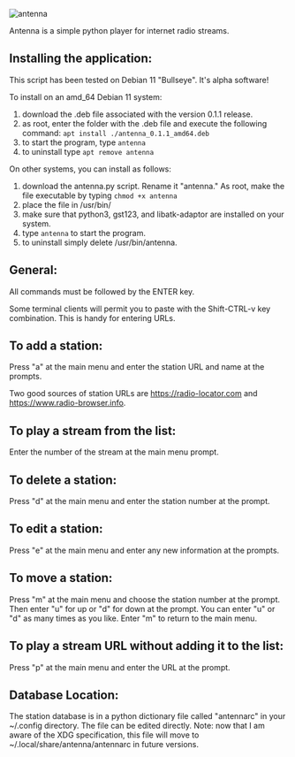 ![antenna](https://user-images.githubusercontent.com/82686470/181785394-e0dab79e-95db-4a7d-8e19-ee3339c7ae11.png)


Antenna is a simple python player for internet radio streams.


Installing the application:
---------------------------

This script has been tested on Debian 11 "Bullseye". It's alpha software!

To install on an amd_64 Debian 11 system: 

1. download the .deb file associated with the version 0.1.1 release.
2. as root, enter the folder with the .deb file and execute the following command: ```apt install ./antenna_0.1.1_amd64.deb```
3. to start the program, type ```antenna```
4. to uninstall type ```apt remove antenna```

On other systems, you can install as follows:

1. download the antenna.py script. Rename it "antenna." As root, make the file executable by typing ```chmod +x antenna```
2. place the file in /usr/bin/
3. make sure that python3, gst123, and libatk-adaptor are installed on your system.
4. type ```antenna``` to start the program.
5. to uninstall simply delete /usr/bin/antenna.


General:
--------

All commands must be followed by the ENTER key.

Some terminal clients will permit you to paste with the Shift-CTRL-v key combination. This is handy for entering URLs.


To add a station:
-----------------

Press "a" at the main menu and enter the station URL and name at the prompts. 

Two good sources of station URLs are https://radio-locator.com and https://www.radio-browser.info. 


To play a stream from the list:
-------------------------------

Enter the number of the stream at the main menu prompt.


To delete a station:
--------------------

Press "d" at the main menu and enter the station number at the prompt.


To edit a station:
------------------

Press "e" at the main menu and enter any new information at the prompts.


To move a station:
------------------

Press "m" at the main menu and choose the station number at the prompt. Then enter "u" for up or "d" for down at the prompt. You can enter "u" or "d" as many times as you like. Enter "m" to return to the main menu.


To play a stream URL without adding it to the list:
---------------------------------------------------

Press "p" at the main menu and enter the URL at the prompt.


Database Location:
------------------

The station database is in a python dictionary file called "antennarc" in your ~/.config directory. The file can be edited directly. Note: now that I am aware of the XDG specification, this file will move to ~/.local/share/antenna/antennarc in future versions.
